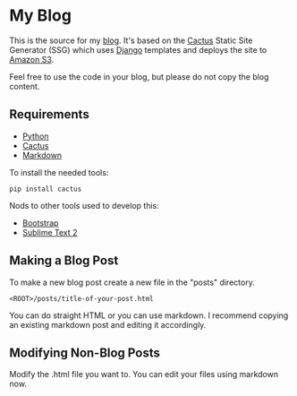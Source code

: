 My Blog
=======
This is the source for my [blog][MyBlog].  It's based on the [Cactus][] Static 
Site Generator (SSG) which uses [Django][] templates and deploys the site to 
[Amazon S3][].  

Feel free to use the code in your blog, but please do not copy the blog 
content.


Requirements
------------

 * [Python](http://python.org/)
 * [Cactus][]
 * [Markdown](http://www.freewisdom.org/projects/python-markdown/)

To install the needed tools:

	pip install cactus

Nods to other tools used to develop this:

 * [Bootstrap][]
 * [Sublime Text 2][]


Making a Blog Post
------------------
To make a new blog post create a new file in the "posts" directory.

	<ROOT>/posts/title-of-your-post.html

You can do straight HTML or you can use markdown.  I recommend copying an 
existing markdown post and editing it accordingly.

Modifying Non-Blog Posts
------------------------
Modify the .html file you want to.  You can edit your files using 
markdown now.


[MyBlog]: http://www.ckridgway.com/ "Chris Ridgway's Blog"
[Cactus]: https://github.com/koenbok/Cactus "Cactus"
[Django]: https://www.djangoproject.com/ "Django"
[Amazon S3]: http://aws.amazon.com/s3/ "Amazon S3"
[Bootstrap]: http://twitter.github.com/bootstrap/ "Twitter Bootstrap"
[Sublime Text 2]: http://www.sublimetext.com/2 "Sublime Text 2"
